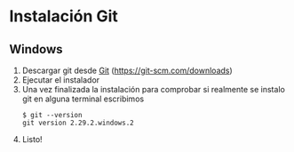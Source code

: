 # Instalación Git

## Windows

1. Descargar git desde [Git](https://git-scm.com/downloads) (https://git-scm.com/downloads)
2. Ejecutar el instalador
3. Una vez finalizada la instalación para comprobar si realmente se instalo git en alguna terminal escribimos
   ```
   $ git --version
   git version 2.29.2.windows.2
   ```
4. Listo!
